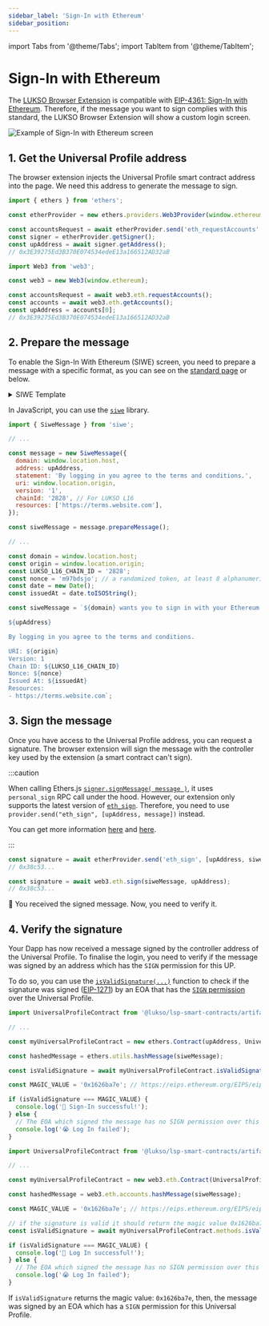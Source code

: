```yaml
---
sidebar_label: 'Sign-In with Ethereum'
sidebar_position: 
---
```


import Tabs from '@theme/Tabs';
import TabItem from '@theme/TabItem';

# Sign-In with Ethereum

The [LUKSO Browser Extension](./install-browser-extension.md) is compatible with [EIP-4361: Sign-In with Ethereum](https://eips.ethereum.org/EIPS/eip-4361).
Therefore, if the message you want to sign complies with this standard, the LUKSO Browser Extension will show a custom login screen.

<div style={{textAlign: 'center'}}>
<img
    src="/img/extension/lukso-extension-siwe.webp"
    alt="Example of Sign-In with Ethereum screen"
/>
</div>

## 1. Get the Universal Profile address

The browser extension injects the Universal Profile smart contract address into the page. We need this address to generate the message to sign.

<Tabs groupId="provider">
  <TabItem value="ethers" label="Ethers.js">

```js
import { ethers } from 'ethers';

const etherProvider = new ethers.providers.Web3Provider(window.ethereum);

const accountsRequest = await etherProvider.send('eth_requestAccounts', []);
const signer = etherProvider.getSigner();
const upAddress = await signer.getAddress();
// 0x3E39275Ed3B370E074534edeE13a166512AD32aB
```

  </TabItem>
  <TabItem value="web3" label="web3.js">

```js
import Web3 from 'web3';

const web3 = new Web3(window.ethereum);

const accountsRequest = await web3.eth.requestAccounts();
const accounts = await web3.eth.getAccounts();
const upAddress = accounts[0];
// 0x3E39275Ed3B370E074534edeE13a166512AD32aB
```

  </TabItem>
</Tabs>

## 2. Prepare the message

To enable the Sign-In With Ethereum (SIWE) screen, you need to prepare a message with a specific format, as you can see on the [standard page](https://eips.ethereum.org/EIPS/eip-4361) or below.

<details>
<summary>SIWE Template</summary>

<!-- prettier-ignore-start -->

```
${domain} wants you to sign in with your Ethereum account:
${address}

${statement}

URI: ${uri}
Version: ${version}
Chain ID: ${chain-id}
Nonce: ${nonce}
Issued At: ${issued-at}
Expiration Time: ${expiration-time}
Not Before: ${not-before}
Request ID: ${request-id}
Resources:
- ${resources[0]}
- ${resources[1]}
  ...
- ${resources[n]}
```

<!-- prettier-ignore-end -->

</details>

In JavaScript, you can use the [`siwe`](https://www.npmjs.com/package/siwe) library.

<Tabs>
  <TabItem value="siwe" label="With siwe library">

```js
import { SiweMessage } from 'siwe';

// ...

const message = new SiweMessage({
  domain: window.location.host,
  address: upAddress,
  statement: 'By logging in you agree to the terms and conditions.',
  uri: window.location.origin,
  version: '1',
  chainId: '2828', // For LUKSO L16
  resources: ['https://terms.website.com'],
});

const siweMessage = message.prepareMessage();
```

  </TabItem>
   <TabItem value="plain" label="Without siwe library">

<!-- prettier-ignore-start -->

```js
// ...

const domain = window.location.host;
const origin = window.location.origin;
const LUKSO_L16_CHAIN_ID = '2828';
const nonce = 'm97bdsjo'; // a randomized token, at least 8 alphanumeric characters
const date = new Date();
const issuedAt = date.toISOString();

const siweMessage = `${domain} wants you to sign in with your Ethereum account:

${upAddress}

By logging in you agree to the terms and conditions.

URI: ${origin}
Version: 1
Chain ID: ${LUKSO_L16_CHAIN_ID}
Nonce: ${nonce}
Issued At: ${issuedAt}
Resources:
- https://terms.website.com`;
```
<!-- prettier-ignore-end -->

</TabItem>
</Tabs>

## 3. Sign the message

Once you have access to the Universal Profile address, you can request a signature. The browser extension will sign the message with the controller key used by the extension (a smart contract can't sign).

<Tabs groupId="provider">
  <TabItem value="ethers" label="Ethers.js">

:::caution

When calling Ethers.js [`signer.signMessage( message )`](https://docs.ethers.io/v5/api/signer/#Signer-signMessage), it uses `personal_sign` RPC call under the hood. However, our extension only supports the latest version of [`eth_sign`](https://ethereum.org/en/developers/docs/apis/json-rpc/#eth_sign). Therefore, you need to use `provider.send("eth_sign", [upAddress, message])` instead.

You can get more information [here](https://github.com/MetaMask/metamask-extension/issues/15857) and [here](https://github.com/ethers-io/ethers.js/issues/1544).

:::

<!-- prettier-ignore-start -->

```js
const signature = await etherProvider.send('eth_sign', [upAddress, siweMessage]);
// 0x38c53...
```

<!-- prettier-ignore-end -->

  </TabItem>
   <TabItem value="web3" label="web3.js">

```js
const signature = await web3.eth.sign(siweMessage, upAddress);
// 0x38c53...
```

</TabItem>
</Tabs>

🎉 You received the signed message. Now, you need to verify it.

## 4. Verify the signature

Your Dapp has now received a message signed by the controller address of the Universal Profile. To finalise the login, you need to verify if the message was signed by an address which has the `SIGN` permission for this UP.

To do so, you can use the [`isValidSignature(...)`](../../standards/smart-contracts/lsp0-erc725-account#isvalidsignature) function to check if the signature was signed ([EIP-1271](https://eips.ethereum.org/EIPS/eip-1271)) by an EOA that has the [`SIGN` permission](../../standards/universal-profile/lsp6-key-manager#permissions) over the Universal Profile.

<Tabs groupId="provider">
  <TabItem value="ethers" label="Ethers.js">

<!-- prettier-ignore-start -->

```js
import UniversalProfileContract from '@lukso/lsp-smart-contracts/artifacts/UniversalProfile.json';

// ...

const myUniversalProfileContract = new ethers.Contract(upAddress, UniversalProfileContract.abi, signer);

const hashedMessage = ethers.utils.hashMessage(siweMessage);

const isValidSignature = await myUniversalProfileContract.isValidSignature(hashedMessage, signature);

const MAGIC_VALUE = '0x1626ba7e'; // https://eips.ethereum.org/EIPS/eip-1271

if (isValidSignature === MAGIC_VALUE) {
  console.log('🎉 Sign-In successful!');
} else {
  // The EOA which signed the message has no SIGN permission over this UP.
  console.log('😭 Log In failed');
}
```

<!-- prettier-ignore-end -->

  </TabItem>
  <TabItem value="web3" label="web3.js">

<!-- prettier-ignore-start -->

```js
import UniversalProfileContract from '@lukso/lsp-smart-contracts/artifacts/UniversalProfile.json';

// ...

const myUniversalProfileContract = new web3.eth.Contract(UniversalProfileContract.abi, upAddress);

const hashedMessage = web3.eth.accounts.hashMessage(siweMessage);

const MAGIC_VALUE = '0x1626ba7e'; // https://eips.ethereum.org/EIPS/eip-1271

// if the signature is valid it should return the magic value 0x1626ba7e
const isValidSignature = await myUniversalProfileContract.methods.isValidSignature(hashedMessage, signature).call();

if (isValidSignature === MAGIC_VALUE) {
  console.log('🎉 Log In successful!');
} else {
  // The EOA which signed the message has no SIGN permission over this UP.
  console.log('😭 Log In failed');
}
```

<!-- prettier-ignore-end -->

  </TabItem>
</Tabs>

If `isValidSignature` returns the magic value: `0x1626ba7e`, then, the message was signed by an EOA which has a `SIGN` permission for this Universal Profile.

